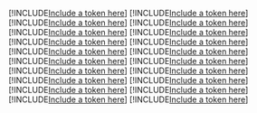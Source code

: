 [!INCLUDE[Include a token here](refs1523245996391/r1.md)]
[!INCLUDE[Include a token here](refs1523245996391/r2.md)]
[!INCLUDE[Include a token here](refs1523245996391/r3.md)]
[!INCLUDE[Include a token here](refs1523245996391/r4.md)]
[!INCLUDE[Include a token here](refs1523245996391/r5.md)]
[!INCLUDE[Include a token here](refs1523245996391/r6.md)]
[!INCLUDE[Include a token here](refs1523245996391/r7.md)]
[!INCLUDE[Include a token here](refs1523245996391/r8.md)]
[!INCLUDE[Include a token here](refs1523245996391/r9.md)]
[!INCLUDE[Include a token here](refs1523245996391/r10.md)]
[!INCLUDE[Include a token here](refs1523245996391/r11.md)]
[!INCLUDE[Include a token here](refs1523245996391/r12.md)]
[!INCLUDE[Include a token here](refs1523245996391/r13.md)]
[!INCLUDE[Include a token here](refs1523245996391/r14.md)]
[!INCLUDE[Include a token here](refs1523245996391/r15.md)]
[!INCLUDE[Include a token here](refs1523245996391/r16.md)]
[!INCLUDE[Include a token here](refs1523245996391/r17.md)]
[!INCLUDE[Include a token here](refs1523245996391/r18.md)]
[!INCLUDE[Include a token here](refs1523245996391/r19.md)]
[!INCLUDE[Include a token here](refs1523245996391/r20.md)]